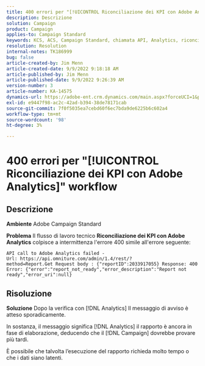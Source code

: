 ```yaml
---
title: 400 errori per "[!UICONTROL Riconciliazione dei KPI con Adobe Analytics]" workflow
description: Descrizione
solution: Campaign
product: Campaign
applies-to: Campaign Standard
keywords: KCS, ACS, Campaign Standard, chiamata API, Analytics, riconciliazione dei KPI con Adobe Analytics, errore 400
resolution: Resolution
internal-notes: TK186999
bug: false
article-created-by: Jim Menn
article-created-date: 9/9/2022 9:18:18 AM
article-published-by: Jim Menn
article-published-date: 9/9/2022 9:26:39 AM
version-number: 3
article-number: KA-14575
dynamics-url: https://adobe-ent.crm.dynamics.com/main.aspx?forceUCI=1&pagetype=entityrecord&etn=knowledgearticle&id=90e43d53-2030-ed11-9db1-0022480866ad
exl-id: e9447f98-ac2c-42ad-b394-38de78171cab
source-git-commit: 7f0f5035ea7cebd60f6ec7bda9de6225b6c602a4
workflow-type: tm+mt
source-wordcount: '98'
ht-degree: 3%

---
```


# 400 errori per &quot;[!UICONTROL Riconciliazione dei KPI con Adobe Analytics]&quot; workflow

## Descrizione


<b>Ambiente</b>
Adobe Campaign Standard

<b>Problema</b>
Il flusso di lavoro tecnico <b>Riconciliazione dei KPI con Adobe Analytics</b> colpisce a intermittenza l&#39;errore 400 simile all&#39;errore seguente:

```
API call to Adobe Analytics failed - Url: https://api.omniture.com/admin/1.4/rest/?method=Report.Get Request body : {"reportID":2033917055} Response: 400 Error: {"error":"report_not_ready","error_description":"Report not ready","error_uri":null}
```

## Risoluzione


<b>Soluzione</b>
Dopo la verifica con [!DNL Analytics] Il messaggio di avviso è atteso sporadicamente.

In sostanza, il messaggio significa [!DNL Analytics] il rapporto è ancora in fase di elaborazione, deducendo che il [!DNL Campaign] dovrebbe provare più tardi.

È possibile che talvolta l’esecuzione del rapporto richieda molto tempo o che i dati siano latenti.
